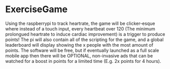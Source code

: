 # ExerciseGame
Using the raspberrypi to track heartrate, the game will be clicker-esque where instead of a touch input, every heartbeat over 120 (The minimum prolongued heartrate to induce cardiac improvement) is a trigger to produce points! The pi will also contain all of the scripting for the game, and a global leaderboard will display showing the x people with the most amount of points. The software will be free, but if eventually launched as a full scale mobile app then there will be OPTIONAL, non-invasive ads that can be watched for a boost in points for a limited time (E.g. 2x points for 4 hours).
